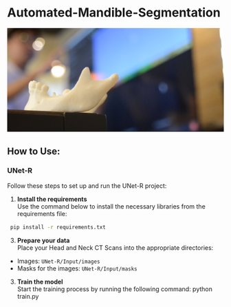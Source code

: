 # Automated-Mandible-Segmentation
![alt text](https://github.com/Amadeo0312/Automated-Mandible-Segmentation/blob/main/ReadMe-Images/introduction.png)
## How to Use:

  ### UNet-R

Follow these steps to set up and run the UNet-R project:

1. **Install the requirements**  
   Use the command below to install the necessary libraries from the requirements file:
  ```sh
   pip install -r requirements.txt
  ```
3. **Prepare your data**  
Place your Head and Neck CT Scans into the appropriate directories:
- Images: `UNet-R/Input/images`
- Masks for the images: `UNet-R/Input/masks`

3. **Train the model**  
Start the training process by running the following command:
python train.py
